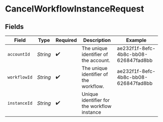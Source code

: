 # CancelWorkflowInstanceRequest


## Fields

| Field                                       | Type                                        | Required                                    | Description                                 | Example                                     |
| ------------------------------------------- | ------------------------------------------- | ------------------------------------------- | ------------------------------------------- | ------------------------------------------- |
| `accountId`                                 | *String*                                    | :heavy_check_mark:                          | The unique identifier of the account.       | ae232f1f-8efc-4b8c-bb08-626847fad8bb        |
| `workflowId`                                | *String*                                    | :heavy_check_mark:                          | The unique identifier of the workflow.      | ae232f1f-8efc-4b8c-bb08-626847fad8bb        |
| `instanceId`                                | *String*                                    | :heavy_check_mark:                          | Unique identifier for the workflow instance |                                             |